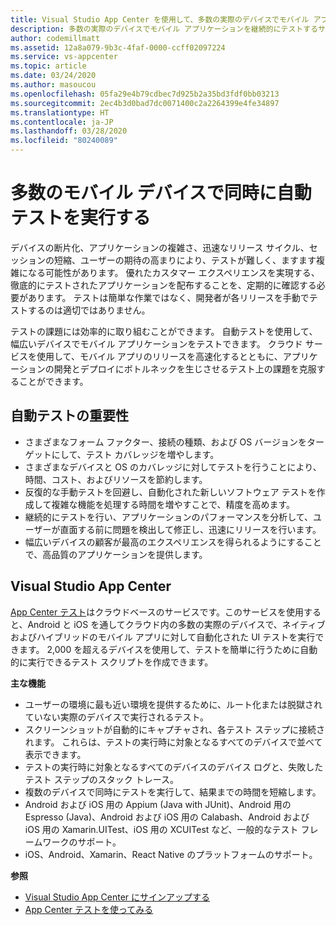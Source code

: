```yaml
---
title: Visual Studio App Center を使用して、多数の実際のデバイスでモバイル アプリケーションをテストする
description: 多数の実際のデバイスでモバイル アプリケーションを継続的にテストするサービスとしての Visual Studio App Center について学習します。
author: codemillmatt
ms.assetid: 12a8a079-9b3c-4faf-0000-ccff02097224
ms.service: vs-appcenter
ms.topic: article
ms.date: 03/24/2020
ms.author: masoucou
ms.openlocfilehash: 05fa29e4b79cdbec7d925b2a35bd3fdf0bb03213
ms.sourcegitcommit: 2ec4b3d0bad7dc0071400c2a2264399e4fe34897
ms.translationtype: HT
ms.contentlocale: ja-JP
ms.lasthandoff: 03/28/2020
ms.locfileid: "80240089"
---
```

# <a name="perform-automated-testing-on-thousands-of-mobile-devices-simultaneously"></a>多数のモバイル デバイスで同時に自動テストを実行する
デバイスの断片化、アプリケーションの複雑さ、迅速なリリース サイクル、セッションの短縮、ユーザーの期待の高まりにより、テストが難しく、ますます複雑になる可能性があります。 優れたカスタマー エクスペリエンスを実現する、徹底的にテストされたアプリケーションを配布することを、定期的に確認する必要があります。 テストは簡単な作業ではなく、開発者が各リリースを手動でテストするのは適切ではありません。

テストの課題には効率的に取り組むことができます。 自動テストを使用して、幅広いデバイスでモバイル アプリケーションをテストできます。 クラウド サービスを使用して、モバイル アプリのリリースを高速化するとともに、アプリケーションの開発とデプロイにボトルネックを生じさせるテスト上の課題を克服することができます。

## <a name="importance-of-automated-testing"></a>自動テストの重要性
- さまざまなフォーム ファクター、接続の種類、および OS バージョンをターゲットにして、テスト カバレッジを増やします。
- さまざまなデバイスと OS のカバレッジに対してテストを行うことにより、時間、コスト、およびリソースを節約します。
- 反復的な手動テストを回避し、自動化された新しいソフトウェア テストを作成して複雑な機能を処理する時間を増やすことで、精度を高めます。
- 継続的にテストを行い、アプリケーションのパフォーマンスを分析して、ユーザーが直面する前に問題を検出して修正し、迅速にリリースを行います。
- 幅広いデバイスの顧客が最高のエクスペリエンスを得られるようにすることで、高品質のアプリケーションを提供します。

## <a name="visual-studio-app-center"></a>Visual Studio App Center
[App Center テスト](/appcenter/test-cloud/)はクラウドベースのサービスです。このサービスを使用すると、Android と iOS を通してクラウド内の多数の実際のデバイスで、ネイティブおよびハイブリッドのモバイル アプリに対して自動化された UI テストを実行できます。 2,000 を超えるデバイスを使用して、テストを簡単に行うために自動的に実行できるテスト スクリプトを作成できます。

**主な機能**
   - ユーザーの環境に最も近い環境を提供するために、ルート化または脱獄されていない実際のデバイスで実行されるテスト。
   - スクリーンショットが自動的にキャプチャされ、各テスト ステップに接続されます。 これらは、テストの実行時に対象となるすべてのデバイスで並べて表示できます。
   - テストの実行時に対象となるすべてのデバイスのデバイス ログと、失敗したテスト ステップのスタック トレース。
   - 複数のデバイスで同時にテストを実行して、結果までの時間を短縮します。
   - Android および iOS 用の Appium (Java with JUnit)、Android 用の Espresso (Java)、Android および iOS 用の Calabash、Android および iOS 用の Xamarin.UITest、iOS 用の XCUITest など、一般的なテスト フレームワークのサポート。
   - iOS、Android、Xamarin、React Native のプラットフォームのサポート。

**参照**
   - [Visual Studio App Center にサインアップする](https://appcenter.ms/signup?utm_source=Mobile%20Development%20Docs&utm_medium=Azure&utm_campaign=New%20azure%20docs) 
   - [App Center テストを使ってみる](/appcenter/test-cloud/)